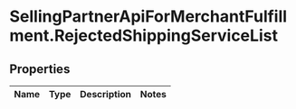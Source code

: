 # SellingPartnerApiForMerchantFulfillment.RejectedShippingServiceList

## Properties
Name | Type | Description | Notes
------------ | ------------- | ------------- | -------------
